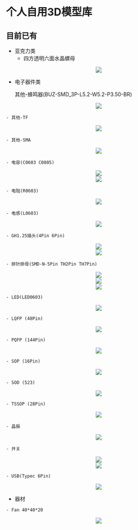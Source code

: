 <div center=align>
  <h1>个人自用3D模型库</h1>
</div>

<h2>目前已有</h2>

- 亚克力类
    - 四方透明六面水晶螺母
<div align=center><img src="./Bitmap/Acrylic-Square Transparent Hexagonal Crystal Nut M4.png"></div>


- 电子器件类

    其他-蜂鸣器(BUZ-SMD_3P-L5.2-W5.2-P3.50-BR)
<div align=center><img src="./Bitmap/BUZ-SMD_3P-L5.2-W5.2-P3.50-BR.png"></div>

	- 其他-TF
<div align=center><img src="./Bitmap/TF-SMD_TF-01A.png"></div>

	- 其他-SMA
<div align=center><img src="./Bitmap/SMA-SMD_BWSMA-KE-P001.png"></div>

    - 电容(C0603 C0805)
<div align=center><img src="./Bitmap/C0603.png"></div>
<div align=center><img src="./Bitmap/C0805.png"></div>

    - 电阻(R0603)
<div align=center><img src="./Bitmap/R0603.png"></div>

    - 电感(L0603)
<div align=center><img src="./Bitmap/L0603.png"></div>

    - GH1.25插头(4Pin 6Pin)
<div align=center><img src="./Bitmap/CONN-SMD_4P-P1.25_XUNPU_WAFER-GH1.25-4PWB.png"></div>
<div align=center><img src="./Bitmap/CONN-SMD_6P-P1.25_XUNPU_WAFER-GH1.25-6PWB.png"></div>

    - 排针排母(SMD-N-5Pin TH2Pin TH7Pin)
<div align=center><img src="./Bitmap/HDR-SMD_5P-P2.54-H-M-W13.3-N.png"></div>
<div align=center><img src="./Bitmap/HDR-TH_2P-P2.54-V-M.png"></div>
<div align=center><img src="./Bitmap/HDR-TH_7P-P2.54-V-M.png"></div>

    - LED(LED0603)
<div align=center><img src="./Bitmap/LED0603-RD.png"></div>

    - LQFP (48Pin)
<div align=center><img src="./Bitmap/LQFP-48_L7.0-W7.0-P0.50-LS9.0-BL.png"></div>

    - PQFP (144Pin)
<div align=center><img src="./Bitmap/PQFP-144_L20.0-W20.0-P0.50-LS22.0-BL-EP.png"></div>

	- SOP (16Pin)
<div align=center><img src="./Bitmap/SOP-16_L10.0-W3.9-P1.27-LS6.0-BL.png"></div>

	- SOD (523)
<div align=center><img src="./Bitmap/SOD-523_L1.2-W0.8-LS1.6-FD.png"></div>

    - TSSOP (28Pin)
<div align=center><img src="./Bitmap/TSSOP-28_L9.7-W4.4-P0.65-LS6.4-BL.png"></div>

    - 晶振
<div align=center><img src="./Bitmap/OSC-SMD_3P-L3.2-W1.3-P1.20-L.png"></div>

    - 开关
<div align=center><img src="./Bitmap/SW.png"></div>
<div align=center><img src="./Bitmap/SW-TH_SK12D07VG5.png"></div>

    - USB(Typec 6Pin)
<div align=center><img src="./Bitmap/USB-C-SMD_TYPE-C-6PIN-2MD-073.png"></div>


- 器材

```
- Fan 40*40*20
```

<div align=center><img src="./Bitmap/fan.png"></div>
